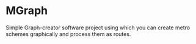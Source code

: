 # MGraph
Simple Graph-creator software project using which you can create metro schemes graphically and process them as routes.
